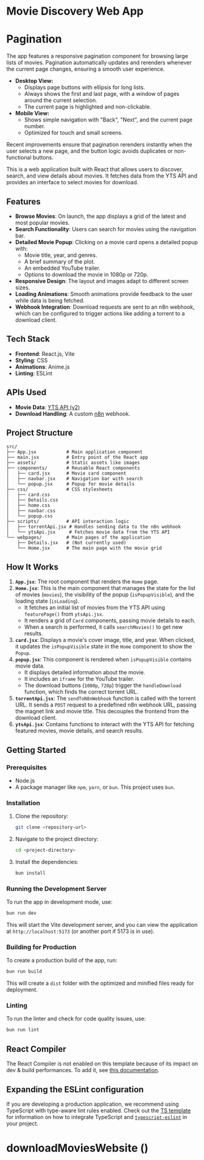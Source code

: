# Movie Discovery Web App
# Pagination

The app features a responsive pagination component for browsing large lists of movies. Pagination automatically updates and rerenders whenever the current page changes, ensuring a smooth user experience.

- **Desktop View:**
    - Displays page buttons with ellipsis for long lists.
    - Always shows the first and last page, with a window of pages around the current selection.
    - The current page is highlighted and non-clickable.
- **Mobile View:**
    - Shows simple navigation with "Back", "Next", and the current page number.
    - Optimized for touch and small screens.

Recent improvements ensure that pagination rerenders instantly when the user selects a new page, and the button logic avoids duplicates or non-functional buttons.

This is a web application built with React that allows users to discover, search, and view details about movies. It fetches data from the YTS API and provides an interface to select movies for download.

## Features

- **Browse Movies**: On launch, the app displays a grid of the latest and most popular movies.
- **Search Functionality**: Users can search for movies using the navigation bar.
- **Detailed Movie Popup**: Clicking on a movie card opens a detailed popup with:
  - Movie title, year, and genres.
  - A brief summary of the plot.
  - An embedded YouTube trailer.
  - Options to download the movie in 1080p or 720p.
- **Responsive Design**: The layout and images adapt to different screen sizes.
- **Loading Animations**: Smooth animations provide feedback to the user while data is being fetched.
- **Webhook Integration**: Download requests are sent to an n8n webhook, which can be configured to trigger actions like adding a torrent to a download client.

## Tech Stack

- **Frontend**: React.js, Vite
- **Styling**: CSS
- **Animations**: Anime.js
- **Linting**: ESLint

## APIs Used

- **Movie Data**: [YTS API (v2)](https://yts.mx/api)
- **Download Handling**: A custom [n8n](https://n8n.io/) webhook.

## Project Structure

```
src/
├── App.jsx           # Main application component
├── main.jsx          # Entry point of the React app
├── assets/           # Static assets like images
├── components/       # Reusable React components
│   ├── card.jsx      # Movie card component
│   ├── navbar.jsx    # Navigation bar with search
│   └── popup.jsx     # Popup for movie details
├── css/              # CSS stylesheets
│   ├── card.css
│   ├── Details.css
│   ├── home.css
│   ├── navbar.css
│   └── popup.css
├── scripts/          # API interaction logic
│   ├── torrentApi.jsx # Handles sending data to the n8n webhook
│   └── ytsApi.jsx     # Fetches movie data from the YTS API
└── webpages/         # Main pages of the application
    ├── Details.jsx   # (Not currently used)
    └── Home.jsx      # The main page with the movie grid
```

## How It Works

1.  **`App.jsx`**: The root component that renders the `Home` page.
2.  **`Home.jsx`**: This is the main component that manages the state for the list of movies (`movies`), the visibility of the popup (`isPopupVisible`), and the loading state (`isLoading`).
    -   It fetches an initial list of movies from the YTS API using `featurePage()` from `ytsApi.jsx`.
    -   It renders a grid of `Card` components, passing movie details to each.
    -   When a search is performed, it calls `searchMovies()` to get new results.
3.  **`card.jsx`**: Displays a movie's cover image, title, and year. When clicked, it updates the `isPopupVisible` state in the `Home` component to show the `Popup`.
4.  **`popup.jsx`**: This component is rendered when `isPopupVisible` contains movie data.
    -   It displays detailed information about the movie.
    -   It includes an `iframe` for the YouTube trailer.
    -   The download buttons (`1080p`, `720p`) trigger the `handleDownload` function, which finds the correct torrent URL.
5.  **`torrentApi.jsx`**: The `sendToN8nWebhook` function is called with the torrent URL. It sends a `POST` request to a predefined n8n webhook URL, passing the magnet link and movie title. This decouples the frontend from the download client.
6.  **`ytsApi.jsx`**: Contains functions to interact with the YTS API for fetching featured movies, movie details, and search results.

## Getting Started

### Prerequisites

- Node.js
- A package manager like `npm`, `yarn`, or `bun`. This project uses `bun`.

### Installation

1.  Clone the repository:
    ```bash
    git clone <repository-url>
    ```
2.  Navigate to the project directory:
    ```bash
    cd <project-directory>
    ```
3.  Install the dependencies:
    ```bash
    bun install
    ```

### Running the Development Server

To run the app in development mode, use:

```bash
bun run dev
```

This will start the Vite development server, and you can view the application at `http://localhost:5173` (or another port if 5173 is in use).

### Building for Production

To create a production build of the app, run:

```bash
bun run build
```

This will create a `dist` folder with the optimized and minified files ready for deployment.

### Linting

To run the linter and check for code quality issues, use:

```bash
bun run lint
```

## React Compiler

The React Compiler is not enabled on this template because of its impact on dev & build performances. To add it, see [this documentation](https://react.dev/learn/react-compiler/installation).

## Expanding the ESLint configuration

If you are developing a production application, we recommend using TypeScript with type-aware lint rules enabled. Check out the [TS template](https://github.com/vitejs/vite/tree/main/packages/create-vite/template-react-ts) for information on how to integrate TypeScript and [`typescript-eslint`](https://typescript-eslint.io) in your project.
# downloadMoviesWebsite ()
